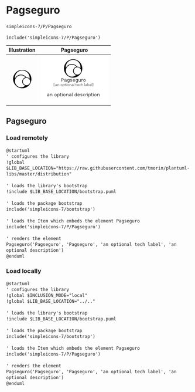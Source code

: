 # Pagseguro


```text
simpleicons-7/P/Pagseguro
```

```text
include('simpleicons-7/P/Pagseguro')
```



| Illustration | Pagseguro |
| :---: | :---: |
| ![illustration for Illustration](../../simpleicons-7/P/Pagseguro.png) | ![illustration for Pagseguro](../../simpleicons-7/P/Pagseguro.Local.png) |




## Pagseguro

### Load remotely
```plantuml
@startuml
' configures the library
!global $LIB_BASE_LOCATION="https://raw.githubusercontent.com/tmorin/plantuml-libs/master/distribution"

' loads the library's bootstrap
!include $LIB_BASE_LOCATION/bootstrap.puml

' loads the package bootstrap
include('simpleicons-7/bootstrap')

' loads the Item which embeds the element Pagseguro
include('simpleicons-7/P/Pagseguro')

' renders the element
Pagseguro('Pagseguro', 'Pagseguro', 'an optional tech label', 'an optional description')
@enduml
```

### Load locally
```plantuml
@startuml
' configures the library
!global $INCLUSION_MODE="local"
!global $LIB_BASE_LOCATION="../.."

' loads the library's bootstrap
!include $LIB_BASE_LOCATION/bootstrap.puml

' loads the package bootstrap
include('simpleicons-7/bootstrap')

' loads the Item which embeds the element Pagseguro
include('simpleicons-7/P/Pagseguro')

' renders the element
Pagseguro('Pagseguro', 'Pagseguro', 'an optional tech label', 'an optional description')
@enduml
```


